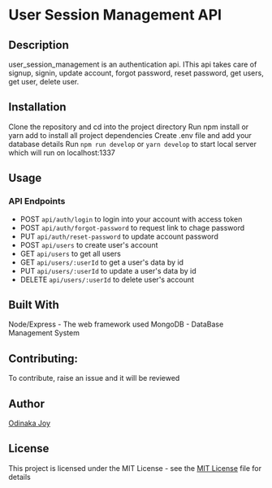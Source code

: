 # User Session Management API

## Description
user_session_management is an authentication api. IThis api takes care of signup, signin, update account, forgot password, reset password, get users, get user, delete user.

## Installation
Clone the repository and cd into the project directory
Run npm install or yarn add to install all project dependencies
Create .env file and add your database details
Run `npm run develop` or `yarn develop` to start local server which will run on localhost:1337

## Usage
### API Endpoints
- POST `api/auth/login` to login into your account with access token
- POST `api/auth/forgot-password` to request link to chage password
- PUT `api/auth/reset-password` to update account password 
- POST `api/users` to create user's account
- GET `api/users` to get all users
- GET `api/users/:userId` to get a user's data by id
- PUT `api/users/:userId` to update a user's data by id
- DELETE `api/users/:userId` to delete user's account

## Built With
Node/Express - The web framework used
MongoDB - DataBase Management System

## Contributing: 
To contribute, raise an issue and it will be reviewed

## Author
[Odinaka Joy](https://dinakajoy/)

## License
This project is licensed under the MIT License - see the [MIT License](https://opensource.org/licenses/MIT) file for details
